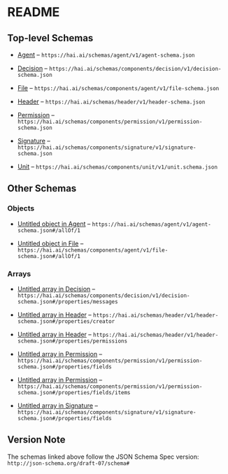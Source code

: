 # README

## Top-level Schemas

*   [Agent](./agent.md "General schema for human, hybrid, and AI agents") – `https://hai.ai/schemas/agent/v1/agent-schema.json`

*   [Decision](./decision.md "descision is a log message of version changes, actions or edits, verified with a signature") – `https://hai.ai/schemas/components/decision/v1/decision-schema.json`

*   [File](./files.md "General resource for a file, document not in JACS") – `https://hai.ai/schemas/components/agent/v1/file-schema.json`

*   [Header](./header.md "The basis for a JACS document") – `https://hai.ai/schemas/header/v1/header-schema.json`

*   [Permission](./permission.md "Provides agents access to fields for reading, writing, signing, and amdin") – `https://hai.ai/schemas/components/permission/v1/permission-schema.json`

*   [Signature](./signature.md "Cryptographic signature to be embedded in other documents") – `https://hai.ai/schemas/components/signature/v1/signature-schema.json`

*   [Unit](./unit.md "Labels for quantitative values") – `https://hai.ai/schemas/components/unit/v1/unit.schema.json`

## Other Schemas

### Objects

*   [Untitled object in Agent](./agent-allof-1.md) – `https://hai.ai/schemas/agent/v1/agent-schema.json#/allOf/1`

*   [Untitled object in File](./files-allof-1.md) – `https://hai.ai/schemas/components/agent/v1/file-schema.json#/allOf/1`

### Arrays

*   [Untitled array in Decision](./decision-properties-messages.md) – `https://hai.ai/schemas/components/decision/v1/decision-schema.json#/properties/messages`

*   [Untitled array in Header](./header-properties-creator.md "array creators") – `https://hai.ai/schemas/header/v1/header-schema.json#/properties/creator`

*   [Untitled array in Header](./header-properties-permissions.md "array of permissions") – `https://hai.ai/schemas/header/v1/header-schema.json#/properties/permissions`

*   [Untitled array in Permission](./permission-properties-fields.md "array of fields for specific permissions") – `https://hai.ai/schemas/components/permission/v1/permission-schema.json#/properties/fields`

*   [Untitled array in Permission](./permission-properties-fields-items.md) – `https://hai.ai/schemas/components/permission/v1/permission-schema.json#/properties/fields/items`

*   [Untitled array in Signature](./signature-properties-fields.md "what fields from document were used to generate signature") – `https://hai.ai/schemas/components/signature/v1/signature-schema.json#/properties/fields`

## Version Note

The schemas linked above follow the JSON Schema Spec version: `http://json-schema.org/draft-07/schema#`
